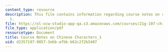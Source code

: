 ```yaml
---
content_type: resource
description: This file contains information regarding course notes on chines characters
  1.
file: https://ol-ocw-studio-app-qa.s3.amazonaws.com/courses/21g-107-chinese-i-streamlined-fall-2014/d235719790573ebbafbbb62c2f2b5407_MIT21G_107F14_CourseNote_1.pdf
file_type: application/pdf
resourcetype: Document
title: Course Notes on Chinese Characters_1
uid: d2357197-9057-3ebb-afbb-b62c2f2b5407
---
```


